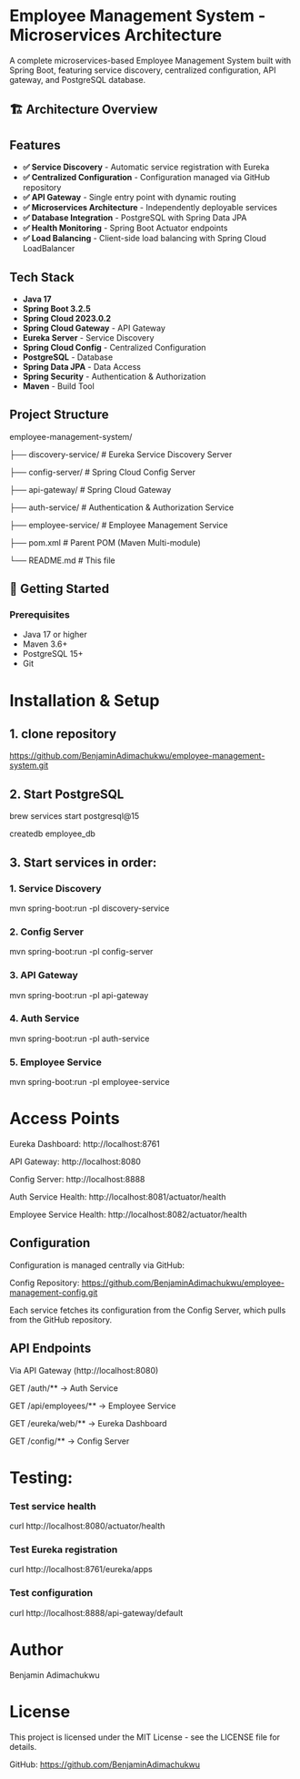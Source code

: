 # Employee Management System - Microservices Architecture

A complete microservices-based Employee Management System built with Spring Boot, featuring service discovery, centralized configuration, API gateway, and PostgreSQL database.

## 🏗️ Architecture Overview


##  Features

- **✅ Service Discovery** - Automatic service registration with Eureka
- **✅ Centralized Configuration** - Configuration managed via GitHub repository
- **✅ API Gateway** - Single entry point with dynamic routing
- **✅ Microservices Architecture** - Independently deployable services
- **✅ Database Integration** - PostgreSQL with Spring Data JPA
- **✅ Health Monitoring** - Spring Boot Actuator endpoints
- **✅ Load Balancing** - Client-side load balancing with Spring Cloud LoadBalancer

##  Tech Stack

- **Java 17**
- **Spring Boot 3.2.5**
- **Spring Cloud 2023.0.2**
- **Spring Cloud Gateway** - API Gateway
- **Eureka Server** - Service Discovery
- **Spring Cloud Config** - Centralized Configuration
- **PostgreSQL** - Database
- **Spring Data JPA** - Data Access
- **Spring Security** - Authentication & Authorization
- **Maven** - Build Tool

##  Project Structure
employee-management-system/

├── discovery-service/ # Eureka Service Discovery Server

├── config-server/ # Spring Cloud Config Server

├── api-gateway/ # Spring Cloud Gateway

├── auth-service/ # Authentication & Authorization Service

├── employee-service/ # Employee Management Service

├── pom.xml # Parent POM (Maven Multi-module)

└── README.md # This file


## 🚦 Getting Started

### Prerequisites
- Java 17 or higher
- Maven 3.6+
- PostgreSQL 15+
- Git


# Installation & Setup

 ## 1. clone repository
   https://github.com/BenjaminAdimachukwu/employee-management-system.git
   
## 2. Start PostgreSQL

brew services start postgresql@15

createdb employee_db


## 3. Start services in order:

### 1. Service Discovery
mvn spring-boot:run -pl discovery-service

### 2. Config Server
mvn spring-boot:run -pl config-server

### 3. API Gateway
mvn spring-boot:run -pl api-gateway

### 4. Auth Service
mvn spring-boot:run -pl auth-service

### 5. Employee Service
mvn spring-boot:run -pl employee-service


# Access Points
Eureka Dashboard: http://localhost:8761

API Gateway: http://localhost:8080

Config Server: http://localhost:8888

Auth Service Health: http://localhost:8081/actuator/health

Employee Service Health: http://localhost:8082/actuator/health


## Configuration

Configuration is managed centrally via GitHub:

Config Repository: https://github.com/BenjaminAdimachukwu/employee-management-config.git

Each service fetches its configuration from the Config Server, which pulls from the GitHub repository.


## API Endpoints
Via API Gateway (http://localhost:8080)

GET  /auth/**          → Auth Service

GET  /api/employees/** → Employee Service

GET  /eureka/web/**    → Eureka Dashboard

GET  /config/**        → Config Server



# Testing:
### Test service health
curl http://localhost:8080/actuator/health

### Test Eureka registration
curl http://localhost:8761/eureka/apps

### Test configuration
curl http://localhost:8888/api-gateway/default



# Author
Benjamin Adimachukwu


# License
This project is licensed under the MIT License - see the LICENSE file for details.

GitHub: https://github.com/BenjaminAdimachukwu